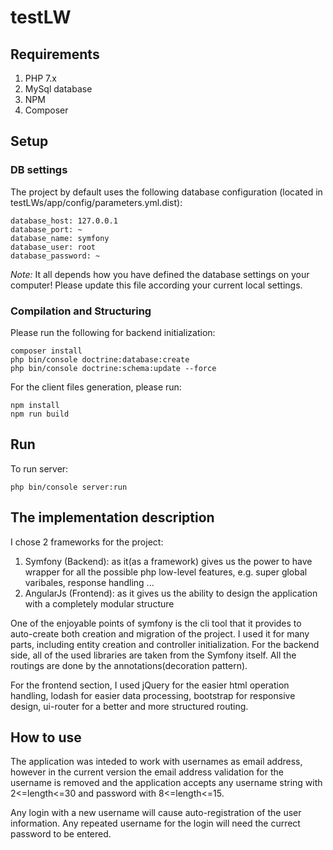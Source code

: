 testLW
======

## Requirements

1. PHP 7.x
2. MySql database
3. NPM
4. Composer

## Setup

### DB settings

The project by default uses the following database configuration (located in testLWs/app/config/parameters.yml.dist):

``` 
database_host: 127.0.0.1
database_port: ~
database_name: symfony
database_user: root
database_password: ~
```   
*Note:* It all depends how you have defined the database settings on your computer! Please update this file according your current local settings.

### Compilation and Structuring

Please run the following for backend initialization:
```
composer install
php bin/console doctrine:database:create
php bin/console doctrine:schema:update --force
```
For the client files generation, please run:
```
npm install
npm run build
```

## Run

To run server:
```
php bin/console server:run
```
## The implementation description

I chose 2 frameworks for the project:
1. Symfony (Backend): as it(as a framework) gives us the power to have wrapper for all the possible php low-level features, e.g. super global varibales, response handling ...
2. AngularJs (Frontend): as it gives us the ability to design the application with a completely modular structure

One of the enjoyable points of symfony is the cli tool that it provides to auto-create both creation and migration of the project. I used it for many parts, including entity creation and controller initialization. For the backend side, all of the used libraries are taken from the Symfony itself. All the routings are done by the annotations(decoration pattern).

For the frontend section, I used jQuery for the easier html operation handling, lodash for easier data processing, bootstrap for responsive design, ui-router for a better and more structured routing.

## How to use

The application was inteded to work with usernames as email address, however in the current version the email address validation for the username is removed and the application accepts any username string with 2<=length<=30 and password with 8<=length<=15.

Any login with a new username will cause auto-registration of the user information. Any repeated username for the login will need the currect password to be entered.

